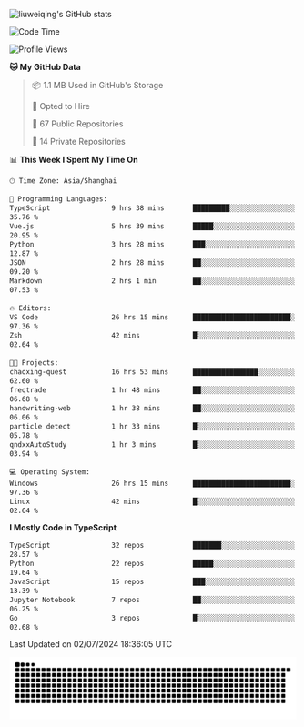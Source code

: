 ![liuweiqing's GitHub stats](https://github-readme-stats.vercel.app/api?username=14790897&show_icons=true&locale=cn&include_all_commits=true&count_private=true)

<!--START_SECTION:waka-->
![Code Time](http://img.shields.io/badge/Code%20Time-1%2C137%20hrs%2036%20mins-blue)

![Profile Views](http://img.shields.io/badge/Profile%20Views-7-blue)

**🐱 My GitHub Data** 

> 📦 1.1 MB Used in GitHub's Storage 
 > 
> 💼 Opted to Hire
 > 
> 📜 67 Public Repositories 
 > 
> 🔑 14 Private Repositories 
 > 
📊 **This Week I Spent My Time On** 

```text
🕑︎ Time Zone: Asia/Shanghai

💬 Programming Languages: 
TypeScript               9 hrs 38 mins       █████████░░░░░░░░░░░░░░░░   35.76 % 
Vue.js                   5 hrs 39 mins       █████░░░░░░░░░░░░░░░░░░░░   20.95 % 
Python                   3 hrs 28 mins       ███░░░░░░░░░░░░░░░░░░░░░░   12.87 % 
JSON                     2 hrs 28 mins       ██░░░░░░░░░░░░░░░░░░░░░░░   09.20 % 
Markdown                 2 hrs 1 min         ██░░░░░░░░░░░░░░░░░░░░░░░   07.53 % 

🔥 Editors: 
VS Code                  26 hrs 15 mins      ████████████████████████░   97.36 % 
Zsh                      42 mins             █░░░░░░░░░░░░░░░░░░░░░░░░   02.64 % 

🐱‍💻 Projects: 
chaoxing-quest           16 hrs 53 mins      ████████████████░░░░░░░░░   62.60 % 
freqtrade                1 hr 48 mins        ██░░░░░░░░░░░░░░░░░░░░░░░   06.68 % 
handwriting-web          1 hr 38 mins        ██░░░░░░░░░░░░░░░░░░░░░░░   06.06 % 
particle detect          1 hr 33 mins        █░░░░░░░░░░░░░░░░░░░░░░░░   05.78 % 
qndxxAutoStudy           1 hr 3 mins         █░░░░░░░░░░░░░░░░░░░░░░░░   03.94 % 

💻 Operating System: 
Windows                  26 hrs 15 mins      ████████████████████████░   97.36 % 
Linux                    42 mins             █░░░░░░░░░░░░░░░░░░░░░░░░   02.64 % 
```

**I Mostly Code in TypeScript** 

```text
TypeScript               32 repos            ███████░░░░░░░░░░░░░░░░░░   28.57 % 
Python                   22 repos            █████░░░░░░░░░░░░░░░░░░░░   19.64 % 
JavaScript               15 repos            ███░░░░░░░░░░░░░░░░░░░░░░   13.39 % 
Jupyter Notebook         7 repos             ██░░░░░░░░░░░░░░░░░░░░░░░   06.25 % 
Go                       3 repos             █░░░░░░░░░░░░░░░░░░░░░░░░   02.68 % 
```




 Last Updated on 02/07/2024 18:36:05 UTC
<!--END_SECTION:waka-->

<picture>
  <source media="(prefers-color-scheme: dark)" srcset="https://raw.githubusercontent.com/14790897/14790897/output/github-contribution-grid-snake-dark.svg" />
  <source media="(prefers-color-scheme: light)" srcset="https://raw.githubusercontent.com/14790897/14790897/output/github-contribution-grid-snake.svg" />
  <img alt="github-snake" src="https://raw.githubusercontent.com/14790897/14790897/output/github-contribution-grid-snake.svg" />
</picture>
